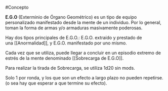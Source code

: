 #Concepto

**E.G.O** (Exterminio de Órgano Geométrico) es un tipo de equipo personalizado manifestado desde la mente de un individuo. Por lo general, toman la forma de armas y/o armaduras masivamente poderosas.

Hay dos tipos principales de E.G.O.: E.G.O. extraído y prestado de una [[Anormalidad]], y E.G.O. manifestado por uno mismo.


Cada vez que se utiliza, puede llegar a concluir en un episodio extremo de estrés de la mente denominado [[Sobrecarga de E.G.O]].

Para realizar la tirada de Sobrecarga, se utiliza 1d20 sin mods.

Solo 1 por ronda, y los que son un efecto a largo plazo no pueden repetirse. (o sea hay que esperar a que termine su efecto).